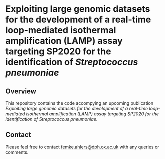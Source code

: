 # Exploiting large genomic datasets for the development of a real-time loop-mediated isothermal amplification (LAMP) assay targeting SP2020 for the identification of *Streptococcus pneumoniae* 

## Overview
This repository contains the code accompying an upcoming publication *Exploiting large genomic datasets for the development of a real-time loop-mediated isothermal amplification (LAMP) assay targeting SP2020 for the identification of Streptococcus pneumoniae*.


## Contact
Please feel free to contact femke.ahlers@dph.ox.ac.uk with any queries or comments.


